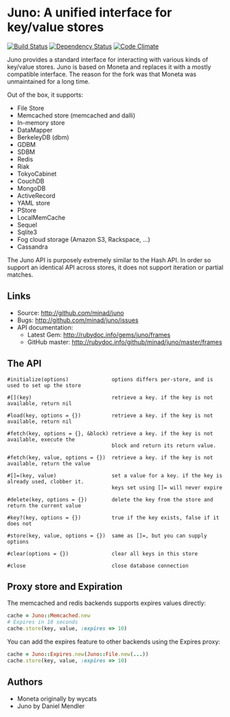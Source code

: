 Juno: A unified interface for key/value stores
================================================

[![Build Status](https://secure.travis-ci.org/minad/juno.png?branch=master)](http://travis-ci.org/minad/juno) [![Dependency Status](https://gemnasium.com/minad/juno.png?travis)](https://gemnasium.com/minad/juno) [![Code Climate](https://codeclimate.com/badge.png)](https://codeclimate.com/github/minad/juno)

Juno provides a standard interface for interacting with various kinds of key/value stores. Juno
is based on Moneta and replaces it with a mostly compatible interface. The reason for the
fork was that Moneta was unmaintained for a long time.

Out of the box, it supports:

* File Store
* Memcached store (memcached and dalli)
* In-memory store
* DataMapper
* BerkeleyDB (dbm)
* GDBM
* SDBM
* Redis
* Riak
* TokyoCabinet
* CouchDB
* MongoDB
* ActiveRecord
* YAML store
* PStore
* LocalMemCache
* Sequel
* Sqlite3
* Fog cloud storage (Amazon S3, Rackspace, ...)
* Cassandra

The Juno API is purposely extremely similar to the Hash API. In order so support an
identical API across stores, it does not support iteration or partial matches.

Links
-----

* Source: <http://github.com/minad/juno>
* Bugs:   <http://github.com/minad/juno/issues>
* API documentation:
    * Latest Gem: <http://rubydoc.info/gems/juno/frames>
    * GitHub master: <http://rubydoc.info/github/minad/juno/master/frames>

The API
-------

~~~
#initialize(options)              options differs per-store, and is used to set up the store

#[](key)                          retrieve a key. if the key is not available, return nil

#load(key, options = {})          retrieve a key. if the key is not available, return nil

#fetch(key, options = {}, &block) retrieve a key. if the key is not available, execute the
                                  block and return its return value.

#fetch(key, value, options = {})  retrieve a key. if the key is not available, return the value

#[]=(key, value)                  set a value for a key. if the key is already used, clobber it.
                                  keys set using []= will never expire

#delete(key, options = {})        delete the key from the store and return the current value

#key?(key, options = {})          true if the key exists, false if it does not

#store(key, value, options = {})  same as []=, but you can supply options

#clear(options = {})              clear all keys in this store

#close                            close database connection
~~~

Proxy store and Expiration
------------------------

The memcached and redis backends supports expires values directly:

~~~ ruby
cache = Juno::Memcached.new
# Expires in 10 seconds
cache.store(key, value, :expires => 10)
~~~

You can add the expires feature to other backends using the Expires proxy:

~~~ ruby
cache = Juno::Expires.new(Juno::File.new(...))
cache.store(key, value, :expires => 10)
~~~

Authors
-------

* Moneta originally by wycats
* Juno by Daniel Mendler
